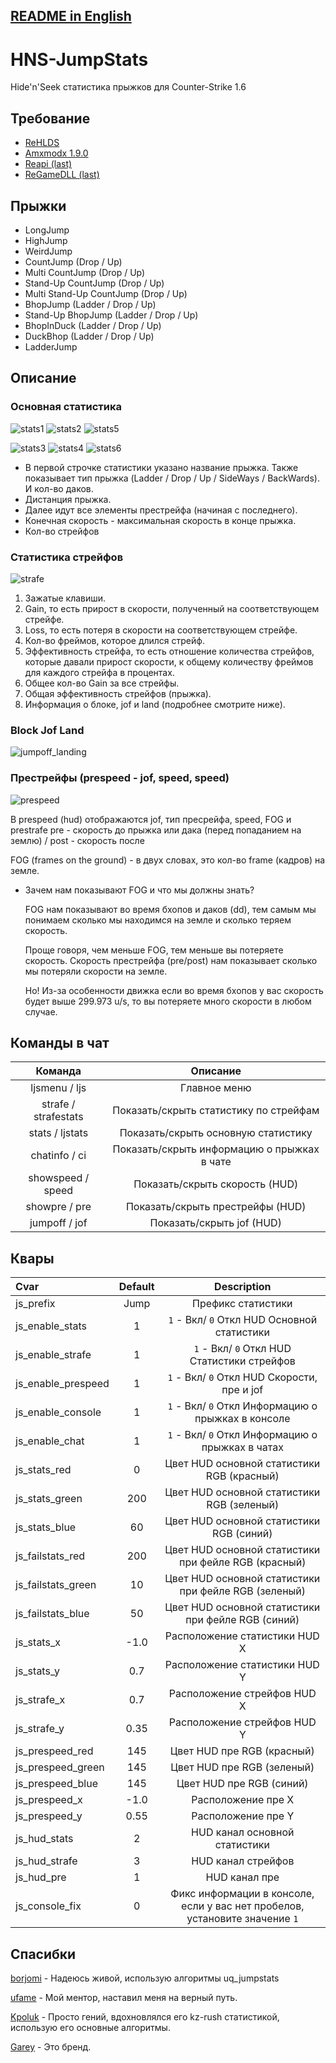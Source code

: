 ## [README in English](https://github.com/WessTorn/HNS-JumpStats/blob/main/README_ENG.md)

# HNS-JumpStats

Hide'n'Seek статистика прыжков для Counter-Strike 1.6

## Требование
- [ReHLDS](https://dev-cs.ru/resources/64/)
- [Amxmodx 1.9.0](https://dev-cs.ru/resources/405/)
- [Reapi (last)](https://dev-cs.ru/resources/73/updates)
- [ReGameDLL (last)](https://dev-cs.ru/resources/67/updates)

## Прыжки
- LongJump
- HighJump
- WeirdJump
- CountJump (Drop / Up)
- Multi CountJump (Drop / Up)
- Stand-Up CountJump (Drop / Up)
- Multi Stand-Up CountJump (Drop / Up)
- BhopJump (Ladder / Drop / Up)
- Stand-Up BhopJump (Ladder / Drop / Up)
- BhopInDuck (Ladder / Drop / Up)
- DuckBhop (Ladder / Drop / Up)
- LadderJump

## Описание

### Основная статистика
![stats1](https://github.com/WessTorn/HNS-JumpStats/assets/63194135/ef21fd88-a348-42d9-99ec-1588e196bdb4) ![stats2](https://github.com/WessTorn/HNS-JumpStats/assets/63194135/b69af4f2-1ef6-4c19-934a-1f963b7750d9) ![stats5](https://github.com/WessTorn/HNS-JumpStats/assets/63194135/3532d455-5ded-4d3c-8233-bc7b1be9b12d)

![stats3](https://github.com/WessTorn/HNS-JumpStats/assets/63194135/97c7b379-874d-4adb-97a2-03164eac9bc6) ![stats4](https://github.com/WessTorn/HNS-JumpStats/assets/63194135/df1b2208-9d1c-4863-add3-941b1c4f5114) ![stats6](https://github.com/WessTorn/HNS-JumpStats/assets/63194135/fb2b9f98-790e-476e-86d1-3cdd3f67ad66)

- В первой строчке статистики указано название прыжка. Также показывает тип прыжка (Ladder / Drop / Up / SideWays / BackWards). И кол-во даков.
- Дистанция прыжка.
- Далее идут все элементы престрейфа (начиная с последнего).
- Конечная скорость - максимальная скорость в конце прыжка.
- Кол-во стрейфов

### Статистика стрейфов

![strafe](https://github.com/WessTorn/HNS-JumpStats/assets/63194135/8591efa7-1a42-4612-abc9-228dc188ed00)

1. Зажатые клавиши.
2. Gain, то есть прирост в скорости, полученный на соответствующем стрейфе.
3. Loss, то есть потеря в скорости на соответствующем стрейфе.
4. Кол-во фреймов, которое длился стрейф.
5. Эффективность стрейфа, то есть отношение количества стрейфов, которые давали прирост скорости, к общему количеству фреймов для каждого стрейфа в процентах.
6. Общее кол-во Gain за все стрейфы.
7. Общая эффективность стрейфов (прыжка).
8. Информация о блоке, jof и land (подробнее смотрите ниже).

### Block Jof Land

![jumpoff_landing](https://github.com/WessTorn/HNS-JumpStats/assets/63194135/d25817ff-0239-4864-904c-9a331d895cd5)

### Престрейфы (prespeed - jof, speed, speed)

![prespeed](https://github.com/WessTorn/HNS-JumpStats/assets/63194135/ee3d850a-7739-480d-b9c1-8ac023ad5666)

В prespeed (hud) отображаются jof, тип пресрейфа, speed, FOG и prestrafe pre - скорость до прыжка или дака (перед попаданием на землю) / post -  скорость после

FOG (frames on the ground) - в двух словах, это кол-во frame (кадров) на земле.
- Зачем нам показывают FOG и что мы должны знать?

  FOG нам показывают во время бхопов и даков (dd), тем самым мы понимаем сколько мы находимся на земле и сколько теряем скорость.

  Проще говоря, чем меньше FOG, тем меньше вы потеряете скорость. Скорость престрейфа (pre/post) нам показывает сколько мы потеряли скорости на земле.

  Но! Из-за особенности движка если во время бхопов у вас скорость будет выше 299.973 u/s, то вы потеряете много скорости в любом случае.

## Команды в чат
| Команда | Описание |
| :-: | :-: |
| ljsmenu / ljs | Главное меню |
| strafe / strafestats | Показать/скрыть статистику по стрейфам |
| stats / ljstats | Показать/скрыть основную статистику |
| chatinfo / ci | Показать/скрыть информацию о прыжках в чате |
| showspeed / speed | Показать/скрыть скорость (HUD) |
| showpre / pre | Показать/скрыть престрейфы (HUD) |
| jumpoff / jof | Показать/скрыть jof (HUD) |

## Квары

| Cvar                 | Default    | Description |
| :------------------- | :--------: | :--------: |
| js_prefix | Jump | Префикс статистики |
| js_enable_stats | 1 | `1` - Вкл/ `0` Откл HUD Основной статистики |
| js_enable_strafe | 1 | `1` - Вкл/ `0` Откл HUD Статистики стрейфов|
| js_enable_prespeed | 1 | `1` - Вкл/ `0` Откл HUD Скорости, пре и jof |
| js_enable_console | 1 | `1` - Вкл/ `0` Откл Информацию о прыжках в консоле |
| js_enable_chat | 1 | `1` - Вкл/ `0` Откл Информацию о прыжках в чатах |
| js_stats_red | 0 | Цвет HUD основной статистики RGB (красный) |
| js_stats_green | 200 | Цвет HUD основной статистики RGB (зеленый) |
| js_stats_blue | 60 | Цвет HUD основной статистики RGB (синий) |
| js_failstats_red | 200 | Цвет HUD основной статистики при фейле RGB (красный) |
| js_failstats_green | 10 | Цвет HUD основной статистики при фейле RGB (зеленый) |
| js_failstats_blue | 50 | Цвет HUD основной статистики при фейле RGB (синий) |
| js_stats_x | -1.0 | Расположение статистики HUD X |
| js_stats_y | 0.7 | Расположение статистики HUD Y |
| js_strafe_x | 0.7 | Расположение стрейфов HUD X|
| js_strafe_y | 0.35 | Расположение стрейфов HUD Y|
| js_prespeed_red | 145 | Цвет HUD пре RGB (красный) |
| js_prespeed_green | 145 | Цвет HUD пре RGB (зеленый) |
| js_prespeed_blue | 145 | Цвет HUD пре RGB (синий) |
| js_prespeed_x | -1.0 | Расположение пре X |
| js_prespeed_y | 0.55 | Расположение пре Y |
| js_hud_stats | 2 | HUD канал основной статистики |
| js_hud_strafe | 3 | HUD канал стрейфов |
| js_hud_pre | 1 | HUD канал пре |
| js_console_fix | 0 | Фикс информации в консоле, если у вас нет пробелов, установите значение `1` |

## Спасибки

[borjomi](https://forums.alliedmods.net/showthread.php?t=141586) - Надеюсь живой, использую алгоритмы uq_jumpstats

[ufame](https://github.com/ufame) - Мой ментор, наставил меня на верный путь.

[Kpoluk](https://github.com/Kpoluk) - Просто гений, вдохновлялся его kz-rush статистикой, использую его основные алгоритмы.

[Garey](https://github.com/Garey27) - Это бренд.
